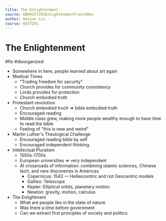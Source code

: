 ```yaml
---
title: The Enlightenment
source: KBhHIST201EnlightenmentFrenchRev
author: Houjun Liu
course: HIST201
---
```



# The Enlightenment

#flo #disorganized 

* Somewhere in here, people learned about art again
* Medival Times
	* "Trading freedom for security"
	* Church provides for community consistency
	* Lords provides for protection
	* Church embodied truth
* Protestant revolution
	* Church embodied truch => bible embodied truth
	* Encouraged reading
	* Middle class grew, making more people wealthy enough to have time to read the bible
	* Feeling of "this is new and weird"
* Martin Luther's Theological Challenge
	* Encouraged reading bible by self
	* Encouraged independent thinking
* Intellectual Pluralism
	* 1550s-1700s
	* European universities => very independent
	* At crossroads of information: combining islamic sciences, Chinese tech, and new discoveries in Americas
		* Copernicus: 1543 — Helleocentric and not Geocentric models
		* Gallieo: Telescope
		* Kepler: Elliptical orbits, planetary motion
		* Newton: gravity, motion, calculus
* The Enlightment
	* What are people like in the state of nature
	* Was there a time before government
	* Can we extract first principles of society and politics 